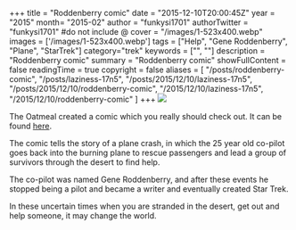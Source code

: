 +++
title = "Roddenberry comic"
date = "2015-12-10T20:00:45Z"
year = "2015"
month= "2015-02"
author = "funkysi1701"
authorTwitter = "funkysi1701" #do not include @
cover = "/images/1-523x400.webp"
images = ['/images/1-523x400.webp']
tags = ["Help", "Gene Roddenberry", "Plane", "StarTrek"]
category="trek"
keywords = ["", ""]
description =  "Roddenberry comic"
summary = "Roddenberry comic"
showFullContent = false
readingTime = true
copyright = false
aliases = [
    "/posts/roddenberry-comic",
    "/posts/laziness-17n5",
    "/posts/2015/12/10/laziness-17n5",
    "/posts/2015/12/10/roddenberry-comic",
    "/2015/12/10/laziness-17n5",
    "/2015/12/10/roddenberry-comic"
]
+++
![](/images/1-523x400.webp)

The Oatmeal created a comic which you really should check out. It can be found [here](http://theoatmeal.com/comics/plane).

The comic tells the story of a plane crash, in which the 25 year old co-pilot goes back into the burning plane to rescue passengers and lead a group of survivors through the desert to find help.

The co-pilot was named Gene Roddenberry, and after these events he stopped being a pilot and became a writer and eventually created Star Trek.

In these uncertain times when you are stranded in the desert, get out and help someone, it may change the world.